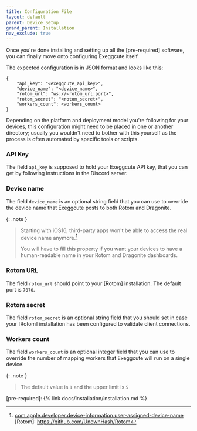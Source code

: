 ```yaml
---
title: Configuration File
layout: default
parent: Device Setup
grand_parent: Installation
nav_exclude: true
---
```


Once you're done installing and setting up all the [pre-required] software, you can finally move onto configuring Exeggcute itself.

The expected configuration is in JSON format and looks like this:

```
{
    "api_key": "<exeggcute_api_key>",
    "device_name": "<device_name>",
    "rotom_url": "ws://<rotom_url:port>",
    "rotom_secret": "<rotom_secret>",
    "workers_count": <workers_count>
}
```

Depending on the platform and deployment model you're following for your devices, this configuration might need to be placed in one or another directory; usually you wouldn't need to bother with this yourself as the process is often automated by specific tools or scripts.

### API Key

The field `api_key` is supposed to hold your Exeggcute API key, that you can get by following instructions in the Discord server.

### Device name
The field `device_name` is an optional string field that you can use to override the device name that Exeggcute posts to both Rotom and Dragonite.

{: .note }
> Starting with iOS16, third-party apps won't be able to access the real device name anymore.[^1]
>
> You will have to fill this property if you want your devices to have a human-readable name in your Rotom and Dragonite dashboards.

### Rotom URL
The field `rotom_url` should point to your [Rotom] installation. The default port is `7070`.

### Rotom secret
The field `rotom_secret` is an optional string field that you should set in case your [Rotom] installation has been configured to validate client connections.

### Workers count
The field `workers_count` is an optional integer field that you can use to override the number of mapping workers that Exeggcute will run on a single device.

{: .note }
> The default value is `1` and the upper limit is `5`

[pre-required]: {% link docs/installation/installation.md %}
[^1]: [com.apple.developer.device-information.user-assigned-device-name](https://developer.apple.com/documentation/bundleresources/entitlements/com_apple_developer_device-information_user-assigned-device-name)
[Rotom]: https://github.com/UnownHash/Rotom
